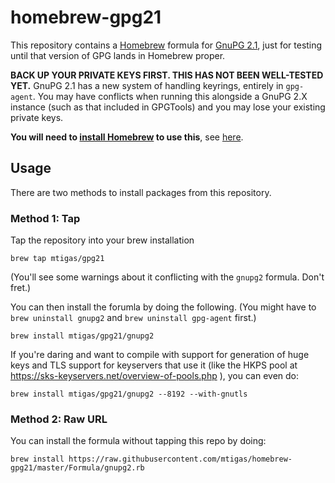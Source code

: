 # homebrew-gpg21

This repository contains a [Homebrew][brew] formula for [GnuPG 2.1](https://gnupg.org/faq/whats-new-in-2.1.html),
just for testing until that version of GPG lands in Homebrew proper.

**BACK UP YOUR PRIVATE KEYS FIRST. THIS HAS NOT BEEN WELL-TESTED YET.** GnuPG 2.1 has a new system of handling keyrings, entirely in `gpg-agent`. You may have conflicts when running this alongside a GnuPG 2.X instance (such as that included in GPGTools) and you may lose your existing private keys.

**You will need to [install Homebrew][brew_install] to use this**, see
[here][brew_install].

[brew]: http://mxcl.github.com/homebrew/
[brew_install]: https://github.com/mxcl/homebrew/wiki/installation

## Usage

There are two methods to install packages from this repository.

### Method 1: Tap

Tap the repository into your brew installation

```
brew tap mtigas/gpg21
```

(You'll see some warnings about it conflicting with the `gnupg2` formula. Don't fret.)

You can then install the forumla by doing the following. (You might have to `brew uninstall gnupg2`
and `brew uninstall gpg-agent` first.)

```
brew install mtigas/gpg21/gnupg2
```

If you're daring and want to compile with support for generation of huge
keys and TLS support for keyservers that use it (like the HKPS pool
at https://sks-keyservers.net/overview-of-pools.php ), you can even do:

```
brew install mtigas/gpg21/gnupg2 --8192 --with-gnutls
```

### Method 2: Raw URL

You can install the formula without tapping this repo by doing:

```
brew install https://raw.githubusercontent.com/mtigas/homebrew-gpg21/master/Formula/gnupg2.rb
```
